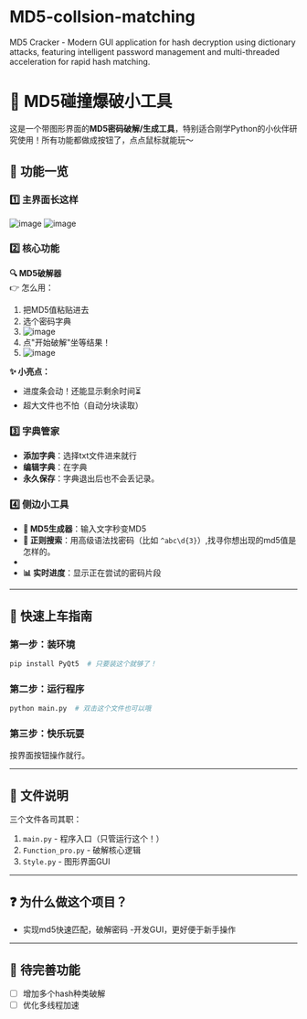 # MD5-collsion-matching
MD5 Cracker - Modern GUI application for hash decryption using dictionary attacks, featuring intelligent password management and multi-threaded acceleration for rapid hash matching.

# 🔑 MD5碰撞爆破小工具

这是一个带图形界面的**MD5密码破解/生成工具**，特别适合刚学Python的小伙伴研究使用！所有功能都做成按钮了，点点鼠标就能玩～


## 🌟 功能一览

### 1️⃣ 主界面长这样
![image](https://github.com/user-attachments/assets/872108d5-95a1-421f-b38c-0c7a09dfe912)
![image](https://github.com/user-attachments/assets/40b5a4bf-35bb-40af-a6ad-6ae59e3b25e5)


### 2️⃣ 核心功能
**🔍 MD5破解器**  
👉 怎么用：  
1. 把MD5值粘贴进去
2. 选个密码字典
3. ![image](https://github.com/user-attachments/assets/71d34aa3-32bb-4bff-aad4-80e7833f9f85)
4. 点"开始破解"坐等结果！
5. ![image](https://github.com/user-attachments/assets/f00f72be-3ced-44d2-9bbb-6575ab659609)

**✨ 小亮点：**  
- 进度条会动！还能显示剩余时间⏳
- 超大文件也不怕（自动分块读取）
  
### 3️⃣ 字典管家
 <!-- 字典管理界面截图 -->
- **添加字典**：选择txt文件进来就行
- **编辑字典**：在字典
- **永久保存**：字典退出后也不会丢记录。

### 4️⃣ 侧边小工具
- **🔨 MD5生成器**：输入文字秒变MD5
- **🔎 正则搜索**：用高级语法找密码（比如 `^abc\d{3}`）,找寻你想出现的md5值是怎样的。
- 
- **📊 实时进度**：显示正在尝试的密码片段

---

## 🚀 快速上车指南

### 第一步：装环境
```bash
pip install PyQt5  # 只要装这个就够了！
```

### 第二步：运行程序
```bash
python main.py  # 双击这个文件也可以哦
```

### 第三步：快乐玩耍
按界面按钮操作就行。

---

## 🧩 文件说明
三个文件各司其职：
1. `main.py` - 程序入口（只管运行这个！）
2. `Function_pro.py` - 破解核心逻辑
3. `Style.py` - 图形界面GUI

---

## ❓ 为什么做这个项目？
- 实现md5快速匹配，破解密码
-开发GUI，更好便于新手操作 

---

## 🚧 待完善功能
- [ ] 增加多个hash种类破解
- [ ] 优化多线程加速
